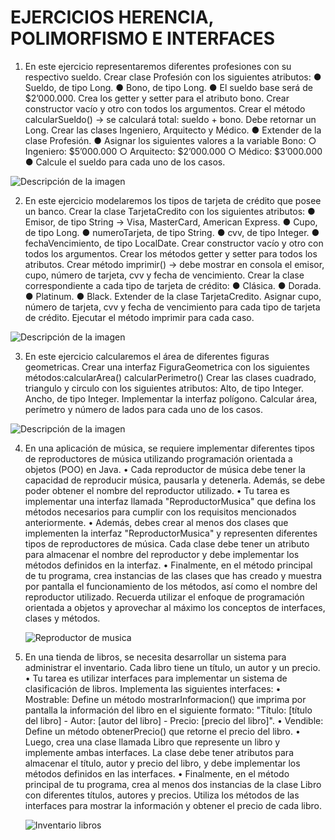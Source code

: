# EJERCICIOS HERENCIA, POLIMORFISMO E INTERFACES

1. En este ejercicio representaremos diferentes profesiones con su
respectivo sueldo.
Crear clase Profesión con los siguientes atributos:
● Sueldo, de tipo Long.
● Bono, de tipo Long.
● El sueldo base será de $2’000.000.
Crea los getter y setter para el atributo bono.
Crear constructor vacío y otro con todos los argumentos.
Crear el método calcularSueldo() -> se calculará total: sueldo + bono.
Debe retornar un Long.
Crear las clases Ingeniero, Arquitecto y Médico.
● Extender de la clase Profesión.
● Asignar los siguientes valores a la variable Bono:
○ Ingeniero: $5’000.000
○ Arquitecto: $2’000.000
○ Médico: $3’000.000
● Calcule el sueldo para cada uno de los casos.


![Descripción de la imagen](https://i.ibb.co/KwvLYYf/Profesiones.png)

2. En este ejercicio modelaremos los tipos de tarjeta de crédito que
posee un banco.
Crear la clase TarjetaCredito con los siguientes atributos:
● Emisor, de tipo String -> Visa, MasterCard, American Express.
● Cupo, de tipo Long.
● numeroTarjeta, de tipo String.
● cvv, de tipo Integer.
● fechaVencimiento, de tipo LocalDate.
Crear constructor vacío y otro con todos los argumentos.
Crear los métodos getter y setter para todos los atributos.
Crear método imprimir() -> debe mostrar en consola el emisor, cupo,
número de tarjeta, cvv y fecha de vencimiento.
Crear la clase correspondiente a cada tipo de tarjeta de crédito:
● Clásica.
● Dorada.
● Platinum.
● Black.
Extender de la clase TarjetaCredito.
Asignar cupo, número de tarjeta, cvv y fecha de vencimiento para cada
tipo de tarjeta de crédito.
Ejecutar el método imprimir para cada caso.


![Descripción de la imagen](https://i.ibb.co/gZtdnQf/Tarjetas-de-credito.png)

3. En este ejercicio calcularemos el área de diferentes figuras geometricas.
Crear una interfaz FiguraGeometrica con los siguientes
métodos:calcularArea()
calcularPerimetro()
Crear las clases cuadrado, triangulo y circulo con los siguientes
atributos:
Alto, de tipo Integer.
Ancho, de tipo Integer.
Implementar la interfaz polígono.
Calcular área, perímetro y número de lados para cada uno de los
casos.


![Descripción de la imagen](https://i.ibb.co/BZFYjTd/Figuras-geometricas.png)

4. En una aplicación de música, se requiere implementar diferentes tipos de
   reproductores de música utilizando programación orientada a objetos
   (POO) en Java.
   • Cada reproductor de música debe tener la capacidad de reproducir música,
   pausarla y detenerla. Además, se debe poder obtener el nombre del
   reproductor utilizado.
   • Tu tarea es implementar una interfaz llamada "ReproductorMusica" que
   defina los métodos necesarios para cumplir con los requisitos mencionados
   anteriormente.
   • Además, debes crear al menos dos clases que implementen la interfaz
   "ReproductorMusica" y representen diferentes tipos de reproductores de
   música. Cada clase debe tener un atributo para almacenar el nombre del
   reproductor y debe implementar los métodos definidos en la interfaz.
   • Finalmente, en el método principal de tu programa, crea instancias de las
   clases que has creado y muestra por pantalla el funcionamiento de los
   métodos, así como el nombre del reproductor utilizado.
   Recuerda utilizar el enfoque de programación orientada a objetos y aprovechar al
   máximo los conceptos de interfaces, clases y métodos.


   ![Reproductor de musica](https://i.ibb.co/JtjQX4k/Musica.png)

5. En una tienda de libros, se necesita desarrollar un sistema para administrar
   el inventario. Cada libro tiene un título, un autor y un precio.
   • Tu tarea es utilizar interfaces para implementar un sistema de clasificación
   de libros. Implementa las siguientes interfaces:
   • Mostrable: Define un método mostrarInformacion() que imprima por
   pantalla la información del libro en el siguiente formato: "Título: [título del
   libro] - Autor: [autor del libro] - Precio: [precio del libro]".
   • Vendible: Define un método obtenerPrecio() que retorne el precio del
   libro.
   • Luego, crea una clase llamada Libro que represente un libro y implemente
   ambas interfaces. La clase debe tener atributos para almacenar el título,
   autor y precio del libro, y debe implementar los métodos definidos en las
   interfaces.
   • Finalmente, en el método principal de tu programa, crea al menos dos
   instancias de la clase Libro con diferentes títulos, autores y precios. Utiliza
   los métodos de las interfaces para mostrar la información y obtener el
   precio de cada libro.


   ![Inventario libros](https://i.ibb.co/26zxPT4/Inventario-libros.png)